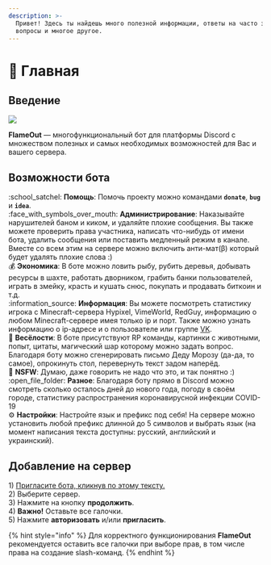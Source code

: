 ```yaml
---
description: >-
  Привет! Здесь ты найдешь много полезной информации, ответы на часто задаваемые
  вопросы и многое другое.
---
```


# 📌 Главная

## Введение

![](.gitbook/assets/flame\_256x256.png)

**FlameOut** — многофункциональный бот для платформы Discord с множеством полезных и самых необходимых возможностей для Вас и вашего сервера.

## Возможности бота

:school\_satchel: **Помощь**: Помочь проекту можно командами **`donate`**, **`bug`** и **`idea`**.\
:face\_with\_symbols\_over\_mouth: **Администрирование**: Наказывайте нарушителей баном и киком, и удаляйте плохие сообщения. Вы также можете проверить права участника, написать что-нибудь от имени бота, удалить сообщения или поставить медленный режим в канале. Вместе со всем этим на сервере можно включить анти-мат(β) который будет удалять плохие слова :)\
:moneybag: **Экономика**: В боте можно ловить рыбу, рубить деревья, добывать ресурсы в шахте, работать дворником, грабить банки пользователей, играть в змейку, красть и кушать снюс, покупать и продавать биткоин и т.д.\
:information\_source: **Информация**: Вы можете посмотреть статистику игрока с Minecraft-сервера Hypixel, VimeWorld, RedGuy, информацию о любом Minecraft-сервере имея только ip и порт. Также можно узнать информацию о ip-адресе и о пользователе или группе [VK](https://vk.com/).\
:lollipop: **Весёлости**: В боте присутствуют RP команды, картинки с животными, попыт, цитаты, магический шар которому можно задать вопрос. Благодаря боту можно сгенерировать письмо Деду Морозу (да-да, то самое), опрокинуть стол, перевернуть текст задом наперёд.\
:underage: **NSFW**: Думаю, даже говорить не надо что это, и так понятно :)\
:open\_file\_folder: **Разное**: Благодаря боту прямо в Discord можно смотреть сколько осталось дней до нового года, погоду в своём городе, статистику распространения коронавирусной инфекции COVID-19\
:gear: **Настройки**: Настройте язык и префикс под себя! На сервере можно установить любой префикс длинной до 5 символов и выбрать язык (на момент написания текста доступны: русский, английский и украинский).

## Добавление на сервер

1\) [Пригласите бота, кликнув по этому тексту.](https://top.gg/bot/747431086816100402/invite)\
2\) Выберите сервер.\
3\) Нажмите на кнопку **продолжить**.\
4\) **Важно!** Оставьте все галочки.\
5\) Нажмите **авторизовать** и/или **пригласить**.

{% hint style="info" %}
Для корректного функционирования **FlameOut** рекомендуется оставить все галочки при выборе прав, в том числе права на создание slash-команд.
{% endhint %}
